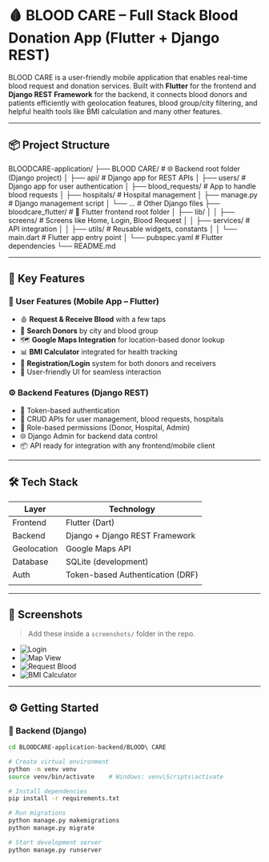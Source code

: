 # 🩸 BLOOD CARE – Full Stack Blood Donation App (Flutter + Django REST)

BLOOD CARE is a user-friendly mobile application that enables real-time blood request and donation services. Built with **Flutter** for the frontend and **Django REST Framework** for the backend, it connects blood donors and patients efficiently with geolocation features, blood group/city filtering, and helpful health tools like BMI calculation and many other features.

---

## 📦 Project Structure

BLOODCARE-application/
├── BLOOD CARE/ # 🌐 Backend root folder (Django project)
│ ├── api/ # Django app for REST APIs
│ ├── users/ # Django app for user authentication
│ ├── blood_requests/ # App to handle blood requests
│ ├── hospitals/ # Hospital management
│ ├── manage.py # Django management script
│ └── ... # Other Django files
├── bloodcare_flutter/ # 📱 Flutter frontend root folder
│ ├── lib/
│ │ ├── screens/ # Screens like Home, Login, Blood Request
│ │ ├── services/ # API integration
│ │ ├── utils/ # Reusable widgets, constants
│ │ └── main.dart # Flutter app entry point
│ └── pubspec.yaml # Flutter dependencies
└── README.md


---

## 🚀 Key Features

### 🔴 User Features (Mobile App – Flutter)
- 🩸 **Request & Receive Blood** with a few taps
- 📍 **Search Donors** by city and blood group
- 🗺️ **Google Maps Integration** for location-based donor lookup
- 📊 **BMI Calculator** integrated for health tracking
- 🧾 **Registration/Login** system for both donors and receivers
- 🔔 User-friendly UI for seamless interaction

### ⚙️ Backend Features (Django REST)
- 🔐 Token-based authentication
- 📑 CRUD APIs for user management, blood requests, hospitals
- 🏥 Role-based permissions (Donor, Hospital, Admin)
- 🌐 Django Admin for backend data control
- 📦 API ready for integration with any frontend/mobile client

---

## 🛠️ Tech Stack

| Layer        | Technology                        |
|--------------|-----------------------------------|
| Frontend     | Flutter (Dart)                    |
| Backend      | Django + Django REST Framework    |
| Geolocation  | Google Maps API                   |
| Database     | SQLite (development)              |
| Auth         | Token-based Authentication (DRF)  |
|              |                                   |

---

## 📱 Screenshots

> Add these inside a `screenshots/` folder in the repo.

- ![Login](screenshots/login.png)
- ![Map View](screenshots/map_view.png)
- ![Request Blood](screenshots/request_blood.png)
- ![BMI Calculator](screenshots/bmi.png)

---

## ⚙️ Getting Started

### 🔧 Backend (Django)

```bash
cd BLOODCARE-application-backend/BLOOD\ CARE

# Create virtual environment
python -m venv venv
source venv/bin/activate    # Windows: venv\Scripts\activate

# Install dependencies
pip install -r requirements.txt

# Run migrations
python manage.py makemigrations
python manage.py migrate

# Start development server
python manage.py runserver


